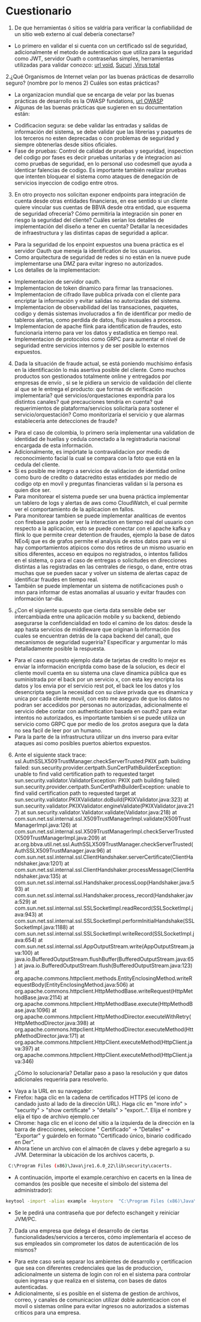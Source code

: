 # Cuestionario

1. De que herramientas ó sitios se valdría para verificar la confiabilidad de un sitio web externo al cual
   debería conectarse?

- Lo primero en validar el si cuenta con un certificado ssl de seguridad, adicionalmente el metodo de autenticacion que
  utiliza para la seguridad como JWT, servidor Ouath
  o contraseñas simples, herramientas utilizadas para validar conozco:
  [url void](https://www.urlvoid.com/), [Sucuri](https://sitecheck.sucuri.net/) ,[Virus total](https://www.virustotal.com/gui/home/upload)

2.¿Qué Organismos de Internet velan por las buenas prácticas de desarrollo seguro? (nombre por lo
menos 2) Cuáles son estas prácticas?

- La organizacion mundial que se encarga de velar por las buenas prácticas de desarrollo es la
  OWASP fundations, [url OWASP](https://owasp.org/)
- Algunas de las buenas prácticas que sugieren en su documentation están:

* Codificacion segura: se debe validar las entradas y salidas de información del sistema, se debe validar que las
  librerias y paquetes
  de los terceros no esten deprecadas o con problemas de seguridad y siempre obtenerlas desde sitios oficiales.
* Fase de pruebas: Control de calidad de pruebas y seguridad, inspection del codigo por fases es decir pruebas unitarias
  y de integracion
  asi como pruebas de seguridad, en lo personal uso codesmell que ayuda a identicar falencias de codigo.
  Es importante también realizar pruebas que intenten bloquear el sistema como ataques de denegación de servicios
  inyeccion de codigo entre otros.

3. En otro proyecto nos solicitan exponer endpoints para integración de cuenta desde otras entidades
   financieras, en ese sentido si un cliente quiere vincular sus cuentas de BBVA desde otra entidad, que
   esquema de seguridad ofrecería? Cómo permitiría la integración sin poner en riesgo la seguridad del
   cliente? Cuáles serían los detalles de implementación del diseño a tener en cuenta? Detallar la
   necesidades de infraestructura y las distintas capas de seguridad a aplicar.

- Para la seguridad de los enpoint expuestos una buena práctica es el servidor Oauth que meneja la identification de los
  usuarios.
- Como arquitectura de seguridad de redes si no están en la nueve pude implementarse una DMZ para evitar ingreso no
  autorizados.
- Los detalles de la implementacion:

* Implementacion de servidor oauth.
* Implementacion de token dinamico para firmar las transaciones.
* Implementacion de cifrado llave publica privada con el cliente para encriptar la información y evitar salidas no
  autorizadas del sistema.
* Implementacion de observabilidad del las transaciones, paquetes, codigo y demás sistemas involucrados a fin de
  identificar por medio de tableros alertas, como perdida de datos, flujo inusuales a procesos.
* Implementacion de apache flink para identification de fraudes, esto funcionaria interno para ver los datos y
  estadistica en tiempo real.
* Implementacion de protocolos como GRPC para aumentar el nivel de seguridad entre servicios internos y de ser posible
  lo externos expuestos.

4. Dada la situación de fraude actual, se está poniendo muchísimo énfasis en la identificación lo más
   asertiva posible del cliente. Como muchos productos son gestionados totalmente online y entregados
   por empresas de envío , si se le pidiera un servicio de validación del cliente al que se le entrega el
   producto: que formas de verificación implementaría? qué servicios/orquestaciones expondría para los
   distintos canales? qué precauciones tendría en cuenta? qué requerimientos de plataforma/servicios
   solicitaría para sostener el servicio/orquestación? Como monitorizaría el servicio y que alarmas
   establecería ante detecciones de fraude?

- Para el caso de colombia, lo primero sería implementar una validation de identidad de huellas y cedula conectado a la
  registraduria nacional encargada de esta información.
- Adicionalmente, es impórtate la contravalidacion por medio de reconocimiento facial la cual se compara con la foto que
  está en la cedula del cliente.
- Si es posible me integro a servicios de validacion de identidad online como buro de credito o datacredito estas
  entidades por medio de codigo otp en movil y preguntas financieras validan si la persona
  es quien dice ser.
- Para monitorear el sistema puede ser una buena práctica implementar un tablero de logs y alertas de aws como
  CloudWatch, el cual permite ver el comportamiento de la aplicacion en fallos.
- Para monitorear tambien se puede implementar analiticas de eventos con firebase para poder ver la interaction en
  tiempo real del usuario con respecto a la aplicacion, esto se puede conectar
  con el apache kafka y flink lo que permite crear detention de fraudes, ejemplo la base de datos NEo4j que es de grafos
  permite el analysis de estos datos para ver si hay comportamientos atipicos
  como dos retiros de un mismo usuario en sitios diferentes, acceso en equipos no registrados, o intentos fallidos en el
  sistema, o para el caso de entregas o solicitudes en direcciones distintas a las
  registradas en las centrales de riesgo, o dane, entre otras muchas que se pueden sacar y volver un sistema de alertas
  capaz de identificar fraudes en tiempo real.
- También se puede implementar un sistema de notificaciones push o msn para informar de estas anomalias al usuario y
  evitar fraudes con información tar-dia.

5. ¿Con el siguiente supuesto que cierta data sensible debe ser intercambiada entre una aplicación
   mobile y su backend, debiendo asegurarse la confidencialidad en todo el camino de los datos: desde la
   app hasta servicios de middleware que originan la información (los cuales se encuentran detrás de la
   capa backend del canal), que mecanismos de seguridad sugeriría? Especificar y argumentar lo más
   detalladamente posible la respuesta.

- Para el caso expuesto ejemplo data de tarjetas de credito lo mejor es enviar la información encriptda como base de la
  solucion, es decir el cliente movil
  cuenta en su sistema una clave dinamica pública que es suministrada por el back por un servicio x, con esta key
  encripta los datos y los envia por el servicio rest pot, el back lee los datos
  y los desencripta segun la necesidad con su clave privada que es dinamica y unica por cada cliente movil, con esto me
  aseguro de que los datos no podran ser accedidos por personas no autorizadas,
  adicionalmente el servicio debe contar con authentication basada en oauth2 para evitar intentos no autorizados,
  es importante tambien si se puede utiliza un servicio como GRPC que por medio de los .protos asegura que la data no
  sea facil de leer por un humano.
- Para la parte de la infrastructura utilizar un dns inverso para evitar ataques asi como posibles puertos abiertos
  expuestos.

6. Ante el siguiente stack trace:
   ssl.AuthSSLX509TrustManager.checkServerTrusted:PKIX path building failed:
   sun.security.provider.certpath.SunCertPathBuilderException: unable to find valid certification path to requested
   target
   sun.security.validator.ValidatorException: PKIX path building failed:
   sun.security.provider.certpath.SunCertPathBuilderException:
   unable to find valid certification path to requested target
   at sun.security.validator.PKIXValidator.doBuild(PKIXValidator.java:323)
   at sun.security.validator.PKIXValidator.engineValidate(PKIXValidator.java:217)
   at sun.security.validator.Validator.validate(Validator.java:218)
   at com.sun.net.ssl.internal.ssl.X509TrustManagerImpl.validate(X509TrustManagerImpl.java:126)
   at com.sun.net.ssl.internal.ssl.X509TrustManagerImpl.checkServerTrusted(X509TrustManagerImpl.java:209)
   at ar.org.bbva.util.net.ssl.AuthSSLX509TrustManager.checkServerTrusted(AuthSSLX509TrustManager.java:96)
   at com.sun.net.ssl.internal.ssl.ClientHandshaker.serverCertificate(ClientHandshaker.java:1201)
   at com.sun.net.ssl.internal.ssl.ClientHandshaker.processMessage(ClientHandshaker.java:135)
   at com.sun.net.ssl.internal.ssl.Handshaker.processLoop(Handshaker.java:593)
   at com.sun.net.ssl.internal.ssl.Handshaker.process_record(Handshaker.java:529)
   at com.sun.net.ssl.internal.ssl.SSLSocketImpl.readRecord(SSLSocketImpl.java:943)
   at com.sun.net.ssl.internal.ssl.SSLSocketImpl.performInitialHandshake(SSLSocketImpl.java:1188)
   at com.sun.net.ssl.internal.ssl.SSLSocketImpl.writeRecord(SSLSocketImpl.java:654)
   at com.sun.net.ssl.internal.ssl.AppOutputStream.write(AppOutputStream.java:100)
   at java.io.BufferedOutputStream.flushBuffer(BufferedOutputStream.java:65)
   at java.io.BufferedOutputStream.flush(BufferedOutputStream.java:123)
   at org.apache.commons.httpclient.methods.EntityEnclosingMethod.writeRequestBody(EntityEnclosingMethod.java:506)
   at org.apache.commons.httpclient.HttpMethodBase.writeRequest(HttpMethodBase.java:2114)
   at org.apache.commons.httpclient.HttpMethodBase.execute(HttpMethodBase.java:1096)
   at org.apache.commons.httpclient.HttpMethodDirector.executeWithRetry(HttpMethodDirector.java:398)
   at org.apache.commons.httpclient.HttpMethodDirector.executeMethod(HttpMethodDirector.java:171)
   at org.apache.commons.httpclient.HttpClient.executeMethod(HttpClient.java:397)
   at org.apache.commons.httpclient.HttpClient.executeMethod(HttpClient.java:346)

   ¿Cómo lo solucionaría? Detallar paso a paso la resolución y que datos adicionales requeriría para
   resolverlo.

- Vaya a la URL en su navegador:
- Firefox: haga clic en la cadena de certificados HTTPS (el icono de candado justo al lado de la dirección URL). Haga
  clic en "more info" > "security" > "show certificate" > "details" > "export..". Elija el nombre y elija el tipo de
  archivo ejemplo.cer
- Chrome: haga clic en el icono del sitio a la izquierda de la dirección en la barra de direcciones, seleccione "
  Certificado" -> "Detalles" -> "Exportar" y guárdelo en formato "Certificado único, binario codificado en Der".
- Ahora tiene un archivo con el almacén de claves y debe agregarlo a su JVM. Determinar la ubicación de los archivos
  cacerts, p.

```sh
 C:\Program Files (x86)\Java\jre1.6.0_22\lib\security\cacerts.
 ```

- A continuación, importe el example.cerarchivo en cacerts en la línea de comandos (es posible que necesite el símbolo
  del sistema del administrador):

```sh
keytool -import -alias example -keystore  "C:\Program Files (x86)\Java\jre1.6.0_22\lib\security\cacerts" -file example.cer
```

- Se le pedirá una contraseña que por defecto eschangeit y reiniciar JVM/PC.

7. Dada una empresa que delega el desarrollo de ciertas funcionalidades/servicios a terceros, cómo
   implementaría el acceso de sus empleados sin comprometer los datos de autenticación de los mismos?

- Para este caso seria separar los ambientes de desarrollo y certificacion que sea con diferentes credenciales que las
  de produccion, adicionalmente un sistema de login con rol
  en el sistema para controlar quien ingresa y que realiza en el sistema, con bases de datos autenticadas.
- Adicionalmente, si es posible en el sistema de gestion de archivos, correo, y canales de comunicacion utilizar doble
  autenticacion con el movil o sistemas online para evitar ingresos no
  autorizados a sistemas criticos para una empresa.

